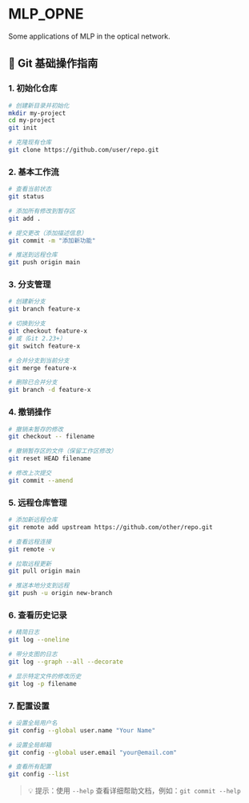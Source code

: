 # MLP_OPNE
Some applications of MLP in the optical network.
## 🔧 Git 基础操作指南

### 1. 初始化仓库
```bash
# 创建新目录并初始化
mkdir my-project
cd my-project
git init

# 克隆现有仓库
git clone https://github.com/user/repo.git
```

### 2. 基本工作流
```bash
# 查看当前状态
git status

# 添加所有修改到暂存区
git add .

# 提交更改（添加描述信息）
git commit -m "添加新功能"

# 推送到远程仓库
git push origin main
```

### 3. 分支管理
```bash
# 创建新分支
git branch feature-x

# 切换到分支
git checkout feature-x
# 或（Git 2.23+）
git switch feature-x

# 合并分支到当前分支
git merge feature-x

# 删除已合并分支
git branch -d feature-x
```

### 4. 撤销操作
```bash
# 撤销未暂存的修改
git checkout -- filename

# 撤销暂存区的文件（保留工作区修改）
git reset HEAD filename

# 修改上次提交
git commit --amend
```

### 5. 远程仓库管理
```bash
# 添加新远程仓库
git remote add upstream https://github.com/other/repo.git

# 查看远程连接
git remote -v

# 拉取远程更新
git pull origin main

# 推送本地分支到远程
git push -u origin new-branch
```

### 6. 查看历史记录
```bash
# 精简日志
git log --oneline

# 带分支图的日志
git log --graph --all --decorate

# 显示特定文件的修改历史
git log -p filename
```

### 7. 配置设置
```bash
# 设置全局用户名
git config --global user.name "Your Name"

# 设置全局邮箱
git config --global user.email "your@email.com"

# 查看所有配置
git config --list
```

> 💡 提示：使用 `--help` 查看详细帮助文档，例如：`git commit --help`
